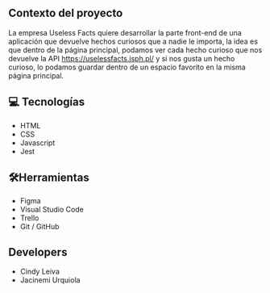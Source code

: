 ## Contexto del proyecto

La empresa Useless Facts quiere desarrollar la parte front-end de una aplicación que devuelve hechos curiosos que a nadie le importa, la idea es que dentro de la página principal, podamos ver cada hecho curioso que nos devuelve la API https://uselessfacts.jsph.pl/ y si nos gusta un hecho curioso, lo podamos guardar dentro de un espacio favorito en la misma página principal.

## 💻 Tecnologías

- HTML
- CSS
- Javascript
- Jest

## 🛠Herramientas

- Figma
- Visual Studio Code
- Trello
- Git / GitHub

## Developers
- Cindy Leiva
- Jacinemi Urquiola
